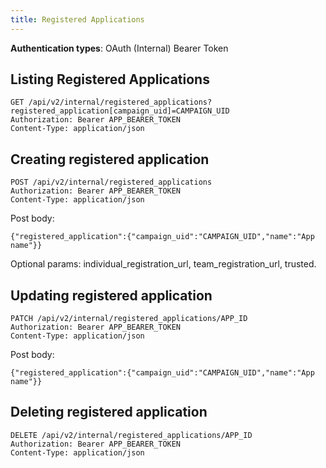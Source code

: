 ```yaml
---
title: Registered Applications
---
```


<p class='info'><strong>Authentication types</strong>: OAuth (Internal) Bearer Token</p>

## Listing Registered Applications 

    GET /api/v2/internal/registered_applications?registered_application[campaign_uid]=CAMPAIGN_UID
    Authorization: Bearer APP_BEARER_TOKEN
    Content-Type: application/json


## Creating registered application

    POST /api/v2/internal/registered_applications
    Authorization: Bearer APP_BEARER_TOKEN
    Content-Type: application/json

Post body:

    {"registered_application":{"campaign_uid":"CAMPAIGN_UID","name":"App name"}}

Optional params: individual_registration_url, team_registration_url, trusted.


## Updating registered application

    PATCH /api/v2/internal/registered_applications/APP_ID
    Authorization: Bearer APP_BEARER_TOKEN
    Content-Type: application/json

Post body:

    {"registered_application":{"campaign_uid":"CAMPAIGN_UID","name":"App name"}}

## Deleting registered application

    DELETE /api/v2/internal/registered_applications/APP_ID
    Authorization: Bearer APP_BEARER_TOKEN
    Content-Type: application/json
